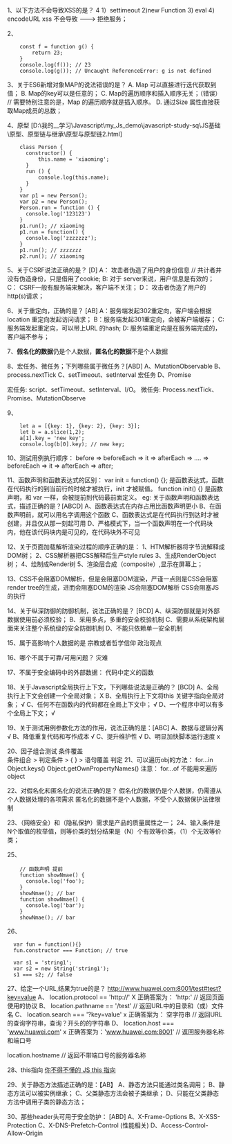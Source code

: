 1、以下方法不会导致XSS的是？ 4
    1）settimeout 2)new Function 3) eval 4) encodeURL
  xss 不会导致 ---> 拒绝服务；

2、 
```
    const f = function g() {
        return 23;
    }
    console.log(f()); // 23
    console.log(g()); // Uncaught ReferenceError: g is not defined
  ```

3、关于ES6新增对象MAP的说法错误的是？
    A. Map 可以直接进行迭代获取到值；
    B. Map的key可以是任意的；
    C. Map的遍历顺序和插入顺序无关；（错误） // 需要特别注意的是，Map 的遍历顺序就是插入顺序。
    D. 通过Size 属性直接获取Map成员的总数；

4、原型  [D:\我的__学习\Javascript\my_Js_demo\javascript-study-sq\JS基础\原型、原型链与继承\原型与原型链2.html]
  ```
      class Person {
        constructor() {
            this.name = 'xiaoming';
        }
        run () {
            console.log(this.name);
        }
      }
      var p1 = new Person();
      var p2 = new Person();
      Person.run = function () {
        console.log('123123')
      }
      p1.run(); // xiaoming
      p1.run = function() {
        console.log('zzzzzzz');
      }
      p1.run(); // zzzzzzz
      p2.run(); // xiaoming
  ```
5、关于CSRF说法正确的是？ [D]
  A： 攻击者伪造了用户的身份信息 // 共计者并没有伪造身份，只是借用了cookie;
  B: 对于 server来说，用户信息是有效的；
  C： CSRF一般有服务端来解决，客户端不关注；
  D： 攻击者伪造了用户的 http(s)请求；

6、关于重定向，正确的是？ [AB]
  A：服务端发起302重定向，客户端会根据 location 重定向发起访问请求；
  B：服务端发起301重定向，会被客户端缓存；
  C: 服务端发起重定向，可以带上URL 的hash;
  D: 服务端重定向是在服务端完成的，客户端不参与；

7、**假名化的数据**仍是个人数据，**匿名化的数据**不是个人数据

8、宏任务、微任务；下列哪些属于微任务？[ABD]
  A、MutationObservable 
  B、process.nextTick
  C、setTimeout、setInterval  宏任务
  D、Promise

  宏任务: script、setTimeout、setInterval、I/O。
  微任务: Process.nextTick、Promise、MutationObserve

9、
``` 
    let a = [{key: 1}, {key: 2}, {key: 3}];
    let b = a.slice(1,2);
    a[1].key = 'new key';
    console.log(b[0].key); // new key;
  ```

10、测试用例执行顺序：
  before => beforeEach => it => afterEach => .... => beforeEach => it => afterEach => after;

11、函数声明和函数表达式的区别：
  var init = function() {}; 是函数表达式，函数在代码执行的到当前行的时候才被执行，init 才被赋值。
  function init() {} 是函数声明，和 var 一样，会被提前到代码最前面定义。
  eg: 关于函数声明和函数表达式，描述正确的是？[ABCD]
      A、函数表达式在内存占用比函数声明更小
      B、在函数声明前，就可以用名字调用这个函数
      C、函数表达式是在代码执行到达时才被创建，并且仅从那一刻起可用
      D、严格模式下，当一个函数声明在一个代码块内，他在该代码块内是可见的，在代码块外不可见

12、关于页面加载解析渲染过程的顺序正确的是：
  1、HTM解析器将字节流解释成DOM树；
  2、CSS解析器把CSS解释后生产style rules
  3、生成RenderObject树；
  4、绘制成Render树
  5、渲染层合成（composite）,显示在屏幕上；

13、CSS不会阻塞DOM解析，但是会阻塞DOM渲染，严谨一点则是CSS会阻塞render tree的生成，进而会阻塞DOM的渲染
  JS会阻塞DOM解析
  CSS会阻塞JS的执行
  <!-- 浏览器遇到 <script>标签且没有defer或async属性时会触发页面渲染 -->

14、关于纵深防御的防御机制，说法正确的是？ [BCD]
  A、纵深防御就是对外部数据使用前必须校验；
  B、采用多点，多重的安全校验机制
  C、需要从系统架构层面来关注整个系统级的安全防御机制
  D、不能只依赖单一安全机制

15、属于高影响个人数据的是
  宗教或者哲学信仰
  政治观点

16、哪个不属于可靠/可用问题？ 灾难

17、不属于安全编码中的外部数据： 代码中定义的函数

18、关于Javascript全局执行上下文，下列哪些说法是正确的？ [BCD]
  A、全局执行上下文会创建一个全局对象；   X
  B、全局执行上下文将this 关键字指向全局对象； √
  C、任何不在函数内的代码都在全局上下文中； √
  D、一个程序中可以有多个全局上下文； √

19、关于测试用例参数化方法的作用，说法正确的是：[ABC]
  A、数据与逻辑分离 √
  B、降低重复代码和写作成本 √
  C、提升维护性 √
  D、明显加快脚本运行速度 x

20、因子组合测试 
                         条件覆盖             
  条件组合 > 判定条件 > {          } > 语句覆盖 
                         判定 
21、可以遍历obj的方法：
  for...in  Object.keys() Object.getOwnPropertyNames()
  注意： for...of 不能用来遍历object  

22、对假名化和匿名化的说法正确的是？ 
  假名化的数据仍是个人数据，仍需遵从个人数据处理的各项需求
  匿名化的数据不是个人数据，不受个人数据保护法律限制

23、（网络安全）和（隐私保护）需求是产品的质量属性之一；
24、输入条件是N个取值的枚举值，则等价类的划分结果是（N）个有效等价类，（1）个无效等价类；

25、
``` 
    // 函数声明 提前
    function showNmae() {
      console.log('foo');
    }
    showNmae(); // bar
    function showNmae() {
      console.log('bar');
    }
    showNmae(); // bar
 ```

26、
``` 
  var fun = function(){}
  fun.constructor === Function; // true
  
  var s1 = 'string1';
  var s2 = new String('string1');
  s1 === s2; // false
```

27、给定一个URL,结果为true的是？
  http://www.huawei.com:8001/test#test?key=value
  A、 location.protocol == 'http://' X 正确答案为： 'http:' // 返回页面使用的协议
  B、 location.pathname == '/test' // 返回URL中的目录和（或）文件名
  C、 location.search === '?key=value' x 正确答案为： 空字符串 // 返回URL的查询字符串，查询？开头的的字符串
  D、 location.host === 'www.huawei.com' x 正确答案为：'www.huawei.com:8001' // 返回服务器名称和端口号
  
  location.hostname // 返回不带端口号的服务器名称

28、this指向 [你不得不懂的 JS this 指向](https://juejin.cn/post/6942697803709677582)

29、关于静态方法描述正确的是：【AB】
  A、静态方法只能通过类名调用；
  B、静态方法可以被实例继承；
  C、父类静态方法会被子类继承；
  D、只能在父类静态方法中调用子类的静态方法；

30、那些header头可用于安全防护： [ABD]
  A、X-Frame-Options
  B、X-XSS-Protection
  C、X-DNS-Prefetch-Control (性能相关)
  D、Access-Control-Allow-Origin